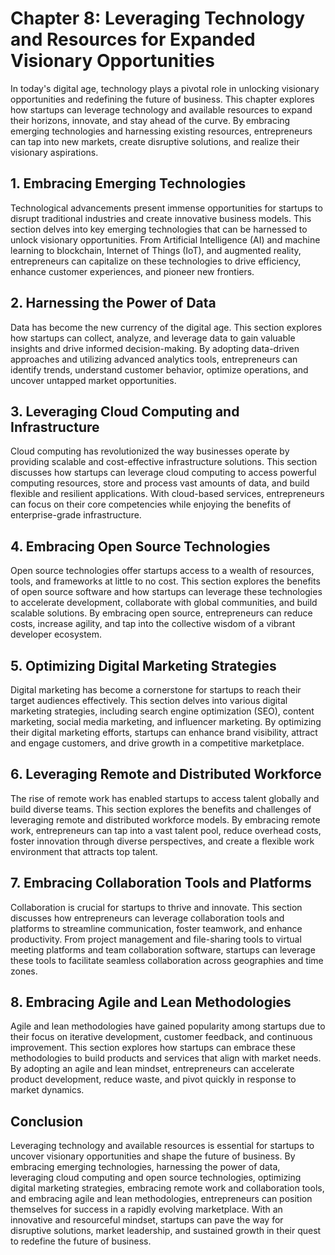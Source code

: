 Chapter 8: Leveraging Technology and Resources for Expanded Visionary Opportunities
===================================================================================

In today's digital age, technology plays a pivotal role in unlocking visionary opportunities and redefining the future of business. This chapter explores how startups can leverage technology and available resources to expand their horizons, innovate, and stay ahead of the curve. By embracing emerging technologies and harnessing existing resources, entrepreneurs can tap into new markets, create disruptive solutions, and realize their visionary aspirations.

**1. Embracing Emerging Technologies**
--------------------------------------

Technological advancements present immense opportunities for startups to disrupt traditional industries and create innovative business models. This section delves into key emerging technologies that can be harnessed to unlock visionary opportunities. From Artificial Intelligence (AI) and machine learning to blockchain, Internet of Things (IoT), and augmented reality, entrepreneurs can capitalize on these technologies to drive efficiency, enhance customer experiences, and pioneer new frontiers.

**2. Harnessing the Power of Data**
-----------------------------------

Data has become the new currency of the digital age. This section explores how startups can collect, analyze, and leverage data to gain valuable insights and drive informed decision-making. By adopting data-driven approaches and utilizing advanced analytics tools, entrepreneurs can identify trends, understand customer behavior, optimize operations, and uncover untapped market opportunities.

**3. Leveraging Cloud Computing and Infrastructure**
----------------------------------------------------

Cloud computing has revolutionized the way businesses operate by providing scalable and cost-effective infrastructure solutions. This section discusses how startups can leverage cloud computing to access powerful computing resources, store and process vast amounts of data, and build flexible and resilient applications. With cloud-based services, entrepreneurs can focus on their core competencies while enjoying the benefits of enterprise-grade infrastructure.

**4. Embracing Open Source Technologies**
-----------------------------------------

Open source technologies offer startups access to a wealth of resources, tools, and frameworks at little to no cost. This section explores the benefits of open source software and how startups can leverage these technologies to accelerate development, collaborate with global communities, and build scalable solutions. By embracing open source, entrepreneurs can reduce costs, increase agility, and tap into the collective wisdom of a vibrant developer ecosystem.

**5. Optimizing Digital Marketing Strategies**
----------------------------------------------

Digital marketing has become a cornerstone for startups to reach their target audiences effectively. This section delves into various digital marketing strategies, including search engine optimization (SEO), content marketing, social media marketing, and influencer marketing. By optimizing their digital marketing efforts, startups can enhance brand visibility, attract and engage customers, and drive growth in a competitive marketplace.

**6. Leveraging Remote and Distributed Workforce**
--------------------------------------------------

The rise of remote work has enabled startups to access talent globally and build diverse teams. This section explores the benefits and challenges of leveraging remote and distributed workforce models. By embracing remote work, entrepreneurs can tap into a vast talent pool, reduce overhead costs, foster innovation through diverse perspectives, and create a flexible work environment that attracts top talent.

**7. Embracing Collaboration Tools and Platforms**
--------------------------------------------------

Collaboration is crucial for startups to thrive and innovate. This section discusses how entrepreneurs can leverage collaboration tools and platforms to streamline communication, foster teamwork, and enhance productivity. From project management and file-sharing tools to virtual meeting platforms and team collaboration software, startups can leverage these tools to facilitate seamless collaboration across geographies and time zones.

**8. Embracing Agile and Lean Methodologies**
---------------------------------------------

Agile and lean methodologies have gained popularity among startups due to their focus on iterative development, customer feedback, and continuous improvement. This section explores how startups can embrace these methodologies to build products and services that align with market needs. By adopting an agile and lean mindset, entrepreneurs can accelerate product development, reduce waste, and pivot quickly in response to market dynamics.

**Conclusion**
--------------

Leveraging technology and available resources is essential for startups to uncover visionary opportunities and shape the future of business. By embracing emerging technologies, harnessing the power of data, leveraging cloud computing and open source technologies, optimizing digital marketing strategies, embracing remote work and collaboration tools, and embracing agile and lean methodologies, entrepreneurs can position themselves for success in a rapidly evolving marketplace. With an innovative and resourceful mindset, startups can pave the way for disruptive solutions, market leadership, and sustained growth in their quest to redefine the future of business.
